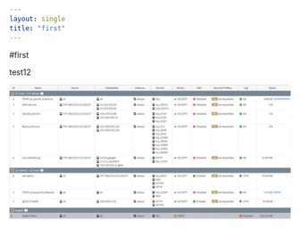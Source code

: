 ```yaml
---
layout: single
title: "first"
---
```


#first

test12

![Resized_1679643772710](../Images/Resized_1679643772710.jpeg)
